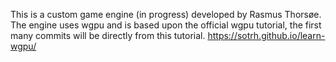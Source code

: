 This is a custom game engine (in progress) developed by Rasmus Thorsøe.
The engine uses wgpu and is based upon the official wgpu tutorial, the first many commits will be directly from this tutorial. 
https://sotrh.github.io/learn-wgpu/